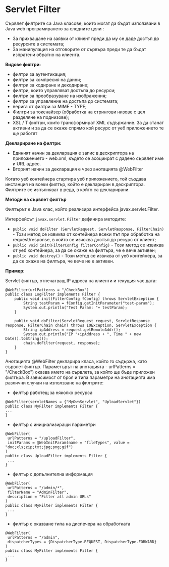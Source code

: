 # Servlet Filter

Сървлет филтрите са Java класове, които могат да бъдат използвани в Java web програмирането за следните цели :

* За прихващане на заявки от клиент преди да му се даде достъп до ресурсите в системата;
* За манипулация на отговорите от сървъра преди те да бъдат изпратени обратно на клиента.

**Видове филтри:**

* филтри за аутентикация;
* филтри за компресия на данни;
* филтри за кодиране и декодиране;
* филтри, които управляват достъпа до ресурси;
* филтри за преобразуване на изображения;
* филтри за управление на достъпа до системата;
* верига от филтри за MIME - TYPE;
* Филтри за токенайзер (обработка на стрингови низове с цел разделяне на поднизове);
* XSL / Т филтри, които трансформират XML съдържание. За да станат активни и за да се окаже спрямо кой ресурс от уеб приложението те ще работят

**Деклариране на филтри:**

* Единият начин за декларация е запис в дескриптора на приложението - web.xml, където се асоциират с дадено сървлет име и URL адрес.
* Вторият начин за декларация е чрез анотацията @WebFilter

Когато уеб контейнера стартира уеб приложението, той създава инстанция на всеки филтър, който е деклариран в дескриптора. Филтрите се изпълняват в реда, в който са декларирани.

**Методи на сървлет филтър**

Филтърът е Java клас, който реализира интерфейса javax.servlet.Filter.

Интерфейсът `javax.servlet.Filter` дефинира методите:

* `public void doFilter (ServletRequest, ServletResponse, FilterChain)` - Този метод се извиква от контейнера всеки път при обработка на request/response, в който се изисква достъп до ресурс от клиент;
* `public void init(FilterConfig filterConfig)` - Този метод се извиква от уеб контейнера, за да се окаже на филтъра, че е вече активен;
* `public void destroy()` - Този метод се извиква от уеб контейнера, за да се окаже на филтъра, че вече не е активен.

**Пример:**

Servlet филтър, отпечатващ IP адреса на клиенти и текущия час дата:

```
@WebFilter(urlPatterns = "/CheckBox")
public class LogFilter implements Filter {
	public void init(FilterConfig fConfig) throws ServletException {
        String testParam = fConfig.getInitParameter("test-param");
        System.out.println("Test Param: "+ testParam);
    }

    public void doFilter(ServletRequest request, ServletResponse response, FilterChain chain) throws IOException, ServletException {
        String ipAddress = request.getRemoteAddr();
        System.out.println("IP "+ipAddress + ", Time " + new Date().toString());
        chain.doFilter(request, response);
    }
}
```

Анотацията @WebFilter декларира класа, който го съдържа, като сървлет филтър. Параметърът на анотацията - urlPatterns = "/CheckBox") оказва името на сървлета, за който ще бъде приложен филтъра. В зависимост от броя и типа параметри на анотацията има различни случаи на използване на филтрите:

* филтър работещ за няколко ресурса

```
@WebFilter(servletNames = {"MyOwnServlet", "UploadServlet"})
public class MyFilter implements Filter {
...
}
```

* филтър с инициализиращи параметри

```
@WebFilter(
 urlPatterns = "/uploadFilter",
 initParams = @WebInitParam(name = "fileTypes", value =
"doc;xls;zip;txt;jpg;png;gif")
)
public class UploadFilter implements Filter {
 ...
}
```

* филтър с допълнителна информация

```
@WebFilter(
 urlPatterns = "/admin/*",
 filterName = "AdminFilter",
 description = "Filter all admin URLs"
)
public class MyFilter implements Filter {
 ...
}
```

* филтър с оказване типа на диспечера на обработката

```
@WebFilter(
 urlPatterns = "/admin",
 dispatcherTypes = {DispatcherType.REQUEST, DispatcherType.FORWARD}
)
public class MyFilter implements Filter {
 ...
}
```
